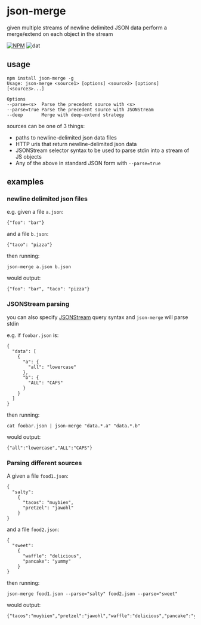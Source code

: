 # json-merge

given multiple streams of newline delimited JSON data perform a merge/extend on each object in the stream

[![NPM](https://nodei.co/npm/json-merge.png?global=true)](https://nodei.co/npm/json-merge/)
![dat](http://img.shields.io/badge/Development%20sponsored%20by-dat-green.svg?style=flat)

## usage

```
npm install json-merge -g
Usage: json-merge <source1> [options] <source2> [options] [<source3>...]

Options
--parse=<s>	 Parse the precedent source with <s>
--parse=true Parse the precedent source with JSONStream
--deep		 Merge with deep-extend strategy
```

sources can be one of 3 things:

- paths to newline-delimited json data files
- HTTP uris that return newline-delimited json data
- JSONStream selector syntax to be used to parse stdin into a stream of JS objects
- Any of the above in standard JSON form with `--parse=true`

## examples

### newline delimited json files

e.g. given a file `a.json`:

```
{"foo": "bar"}
```

and a file `b.json`:

```
{"taco": "pizza"}
```

then running:

```
json-merge a.json b.json
```

would output:

```
{"foo": "bar", "taco": "pizza"}
```

### JSONStream parsing

you can also specify [JSONStream](http://npmjs.org/JSONStream) query syntax and `json-merge` will parse stdin

e.g. if `foobar.json` is:

```
{
  "data": [
    {
      "a": {
        "all": "lowercase"
      },
      "b": {
        "ALL": "CAPS"
      }
    }
  ]
}
```

then running:

```
cat foobar.json | json-merge "data.*.a" "data.*.b"
```

would output:

```
{"all":"lowercase","ALL":"CAPS"}
```

### Parsing different sources

A given a file `food1.json`:

```
{
  "salty": 
    {
      "tacos": "muybien",
      "pretzel": "jawohl"
    }
}

```

and a file `food2.json`:

```
{
  "sweet":
    {
      "waffle": "delicious",
      "pancake": "yummy"
    }
}
```

then running:

```
json-merge food1.json --parse="salty" food2.json --parse="sweet"
```

would output:

```
{"tacos":"muybien","pretzel":"jawohl","waffle":"delicious","pancake":"yummy"}
